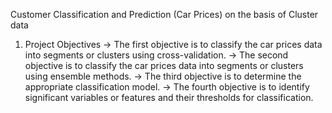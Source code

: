 Customer Classification and Prediction (Car Prices) on the basis of Cluster data
1.	Project Objectives
→ The first objective is to classify the car prices data into segments or clusters using cross-validation.
→ The second objective is to classify the car prices data into segments or clusters using ensemble methods. 
→ The third objective is to determine the appropriate classification model. 
→ The fourth objective is to identify significant variables or features and their thresholds for classification.
